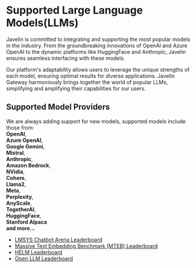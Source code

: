 # Supported Large Language Models(LLMs)

Javelin is committed to integrating and supporting the most popular models in the industry. From the groundbreaking innovations of OpenAI and Azure OpenAI to the dynamic platforms like HuggingFace and Anthropic, Javelin ensures seamless interfacing with these models. 

Our platform's adaptability allows users to leverage the unique strengths of each model, ensuring optimal results for diverse applications. Javelin Gateway harmoniously brings together the world of popular LLMs, simplifying and amplifying their capabilities for our users.

## Supported Model Providers  
We are always adding support for new models, supported models include those from:  
**OpenAI**,  
**Azure OpenAI**,  
**Google Gemini**,  
**Mistral**,  
**Anthropic**,  
**Amazon Bedrock**,  
**NVidia**,  
**Cohere**,  
**Llama2**,  
**Meta**,  
**Perplexity**,  
**AnyScale**,  
**TogetherAI**,  
**HuggingFace**,  
**Stanford Alpaca**  
**and more...**


- [LMSYS Chatbot Arena Leaderboard](https://huggingface.co/spaces/lmsys/chatbot-arena-leaderboard)
- [Massive Text Embedding Benchmark (MTEB) Leaderboard](https://huggingface.co/spaces/mteb/leaderboard)
- [HELM Leaderboard](https://crfm.stanford.edu/helm/lite/latest/#/leaderboard)
- [Open LLM Leaderboard](https://huggingface.co/spaces/HuggingFaceH4/open_llm_leaderboard)